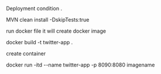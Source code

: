 Deployment condition .

MVN clean install -DskipTests:true

run docker file it will create docker image

docker build -t twitter-app .

create container 

docker run -itd --name twitter-app -p 8090:8080 imagename

